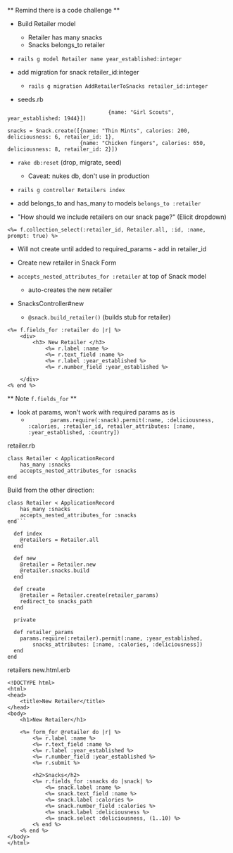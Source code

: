 ** Remind there is a code challenge **

- Build Retailer model
    - Retailer has many snacks
    - Snacks belongs_to retailer

- `rails g model Retailer name year_established:integer`

- add migration for snack retailer_id:integer
    - `rails g migration AddRetailerToSnacks retailer_id:integer`

- seeds.rb

```retailers = Retailer.create([{name: "Hostess", year_established: 1929},
                                {name: "Girl Scouts", year_established: 1944}])

snacks = Snack.create([{name: "Thin Mints", calories: 200, deliciousness: 6, retailer_id: 1},
                       {name: "Chicken fingers", calories: 650, deliciousness: 8, retailer_id: 2}])
```

- `rake db:reset` (drop, migrate, seed) 
    - Caveat:  nukes db, don't use in production

- `rails g controller Retailers index`

- add belongs_to and has_many to models
```belongs_to :retailer```

- "How should we include retailers on our snack page?" (Elicit dropdown)

```<%= f.collection_select(:retailer_id, Retailer.all, :id, :name, prompt: true) %>```

- Will not create until added to required_params - add in retailer_id

- Create new retailer in Snack Form
- ```accepts_nested_attributes_for :retailer``` at top of Snack model 
    - auto-creates the new retailer
- SnacksController#new 
    - `@snack.build_retailer()` (builds stub for retailer)
```
<%= f.fields_for :retailer do |r| %>
    <div>
        <h3> New Retailer </h3>
            <%= r.label :name %>
            <%= r.text_field :name %>
            <%= r.label :year_established %>
            <%= r.number_field :year_established %>

    </div>
<% end %>
```

** Note `f.fields_for` **

- look at params, won't work with required params as is
    - `        params.require(:snack).permit(:name, :deliciousness, :calories, :retailer_id, retailer_attributes: [:name, :year_established, :country])
`


retailer.rb

```
class Retailer < ApplicationRecord
    has_many :snacks
    accepts_nested_attributes_for :snacks
end
```

Build from the other direction:

```
class Retailer < ApplicationRecord
    has_many :snacks
    accepts_nested_attributes_for :snacks
end```

  def index
    @retailers = Retailer.all
  end

  def new
    @retailer = Retailer.new
    @retailer.snacks.build
  end

  def create
    @retailer = Retailer.create(retailer_params)
    redirect_to snacks_path
  end

  private

  def retailer_params
    params.require(:retailer).permit(:name, :year_established,
        snacks_attributes: [:name, :calories, :deliciousness])
  end
end
```

retailers new.html.erb

```
<!DOCTYPE html>
<html>
<head>
    <title>New Retailer</title>
</head>
<body>
    <h1>New Retailer</h1>

    <%= form_for @retailer do |r| %>
        <%= r.label :name %>
        <%= r.text_field :name %>
        <%= r.label :year_established %>
        <%= r.number_field :year_established %>
        <%= r.submit %>

        <h2>Snacks</h2>
        <%= r.fields_for :snacks do |snack| %>
            <%= snack.label :name %>
            <%= snack.text_field :name %>
            <%= snack.label :calories %>
            <%= snack.number_field :calories %>
            <%= snack.label :deliciousness %>
            <%= snack.select :deliciousness, (1..10) %>
        <% end %>
    <% end %>
</body>
</html>
```
